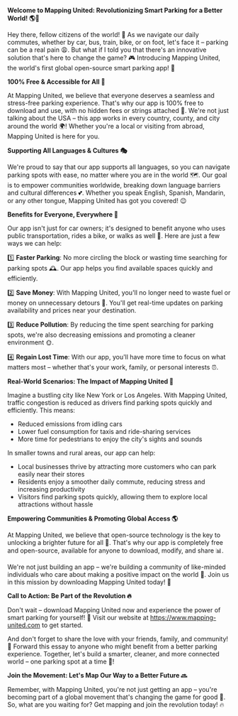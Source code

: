 **Welcome to Mapping United: Revolutionizing Smart Parking for a Better World! 🌎💨**

Hey there, fellow citizens of the world! 👋 As we navigate our daily commutes, whether by car, bus, train, bike, or on foot, let's face it – parking can be a real pain 😩. But what if I told you that there's an innovative solution that's here to change the game? 🎮 Introducing Mapping United, the world's first global open-source smart parking app! 📲

**100% Free & Accessible for All 🌟**

At Mapping United, we believe that everyone deserves a seamless and stress-free parking experience. That's why our app is 100% free to download and use, with no hidden fees or strings attached 💸. We're not just talking about the USA – this app works in every country, county, and city around the world 🌍! Whether you're a local or visiting from abroad, Mapping United is here for you.

**Supporting All Languages & Cultures 🎭**

We're proud to say that our app supports all languages, so you can navigate parking spots with ease, no matter where you are in the world 🗺️. Our goal is to empower communities worldwide, breaking down language barriers and cultural differences 💕. Whether you speak English, Spanish, Mandarin, or any other tongue, Mapping United has got you covered! 😉

**Benefits for Everyone, Everywhere 🌈**

Our app isn't just for car owners; it's designed to benefit anyone who uses public transportation, rides a bike, or walks as well 👣. Here are just a few ways we can help:

1️⃣ **Faster Parking**: No more circling the block or wasting time searching for parking spots 🕰️. Our app helps you find available spaces quickly and efficiently.

2️⃣ **Save Money**: With Mapping United, you'll no longer need to waste fuel or money on unnecessary detours 🚗. You'll get real-time updates on parking availability and prices near your destination.

3️⃣ **Reduce Pollution**: By reducing the time spent searching for parking spots, we're also decreasing emissions and promoting a cleaner environment 🌞.

4️⃣ **Regain Lost Time**: With our app, you'll have more time to focus on what matters most – whether that's your work, family, or personal interests ⏰.

**Real-World Scenarios: The Impact of Mapping United 💪**

Imagine a bustling city like New York or Los Angeles. With Mapping United, traffic congestion is reduced as drivers find parking spots quickly and efficiently. This means:

* Reduced emissions from idling cars
* Lower fuel consumption for taxis and ride-sharing services
* More time for pedestrians to enjoy the city's sights and sounds

In smaller towns and rural areas, our app can help:

* Local businesses thrive by attracting more customers who can park easily near their stores
* Residents enjoy a smoother daily commute, reducing stress and increasing productivity
* Visitors find parking spots quickly, allowing them to explore local attractions without hassle

**Empowering Communities & Promoting Global Access 🌎**

At Mapping United, we believe that open-source technology is the key to unlocking a brighter future for all 🌟. That's why our app is completely free and open-source, available for anyone to download, modify, and share 📊.

We're not just building an app – we're building a community of like-minded individuals who care about making a positive impact on the world 🌈. Join us in this mission by downloading Mapping United today! 📲

**Call to Action: Be Part of the Revolution 🔥**

Don't wait – download Mapping United now and experience the power of smart parking for yourself! 📲 Visit our website at https://www.mapping-united.com to get started.

And don't forget to share the love with your friends, family, and community! 🤩 Forward this essay to anyone who might benefit from a better parking experience. Together, let's build a smarter, cleaner, and more connected world – one parking spot at a time 💪!

**Join the Movement: Let's Map Our Way to a Better Future 🔜**

Remember, with Mapping United, you're not just getting an app – you're becoming part of a global movement that's changing the game for good 🌟. So, what are you waiting for? Get mapping and join the revolution today! 🔥